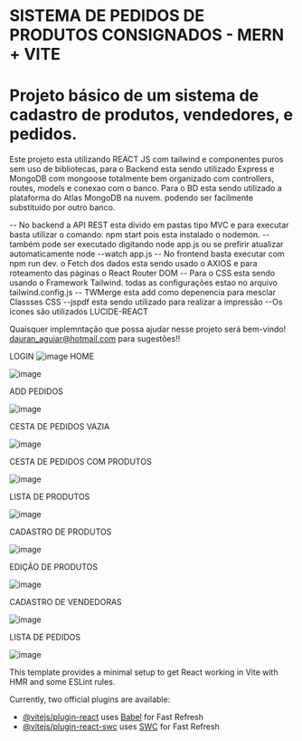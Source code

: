 # SISTEMA DE PEDIDOS DE PRODUTOS CONSIGNADOS - MERN + VITE

# Projeto básico de um sistema de cadastro de produtos, vendedores, e pedidos.

Este projeto esta utilizando REACT JS com tailwind e componentes puros sem uso de bibliotecas,  para o Backend esta sendo utilizado Express e MongoDB com mongoose 
totalmente bem organizado com controllers, routes, models e conexao com o banco. 
Para o BD esta sendo utilizado a plataforma do Atlas MongoDB na nuvem. 
podendo ser facilmente substituido por outro banco. 

-- No backend a API REST esta divido em pastas tipo MVC e para executar basta utilizar o comando: npm start pois esta instalado o nodemon. 
-- também pode ser executado digitando node app.js ou se prefirir atualizar automaticamente node --watch app.js
-- No frontend basta executar com npm run dev. o Fetch dos dados esta sendo usado o AXIOS e para roteamento das páginas o React Router DOM
-- Para o CSS esta sendo usando o Framework Tailwind. todas as configurações estao no arquivo tailwind.config.js
-- TWMerge esta add como depenencia para mesclar Classses CSS
--jspdf esta sendo utilizado para realizar a impressão
--Os icones são utilizados LUCIDE-REACT

Quaisquer implemntação que possa ajudar nesse projeto será bem-vindo! 
dauran_aguiar@hotmail.com para sugestões!!

LOGIN
![image](https://github.com/user-attachments/assets/37462b81-c744-4639-bbf9-e5f1af12f2c6)
HOME

![image](https://github.com/user-attachments/assets/b194c2c6-df92-4b63-a876-bc8ca77ae4d2)

ADD PEDIDOS 

![image](https://github.com/user-attachments/assets/59cf8914-4c2b-458c-81d6-3b53be5b6b06)

CESTA DE PEDIDOS VAZIA

![image](https://github.com/user-attachments/assets/4cbc1f93-50fd-484b-904e-c22124c793d3)

CESTA DE PEDIDOS COM PRODUTOS

![image](https://github.com/user-attachments/assets/b61f4d8b-b957-45e3-851b-b85d153a467d)

LISTA DE PRODUTOS

![image](https://github.com/user-attachments/assets/157f5c78-e212-429f-b313-64b2ca3ab8b6)

CADASTRO DE PRODUTOS

![image](https://github.com/user-attachments/assets/ff084cc7-6933-4a9b-b0c4-cada0a13b0b5)

EDIÇÃO DE PRODUTOS

![image](https://github.com/user-attachments/assets/5c40ae95-43ac-4637-9db7-f2b6785d8005)


CADASTRO DE VENDEDORAS

![image](https://github.com/user-attachments/assets/044ff93e-7780-42fe-8257-0e135456bd99)


LISTA DE PEDIDOS

![image](https://github.com/user-attachments/assets/f5b859bb-ac71-4251-988c-8a42f53c5de4)











This template provides a minimal setup to get React working in Vite with HMR and some ESLint rules.

Currently, two official plugins are available:

- [@vitejs/plugin-react](https://github.com/vitejs/vite-plugin-react/blob/main/packages/plugin-react/README.md) uses [Babel](https://babeljs.io/) for Fast Refresh
- [@vitejs/plugin-react-swc](https://github.com/vitejs/vite-plugin-react-swc) uses [SWC](https://swc.rs/) for Fast Refresh
